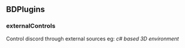 ## BDPlugins

### externalControls
Control discord through external sources
eg: *c# based 3D environment*
